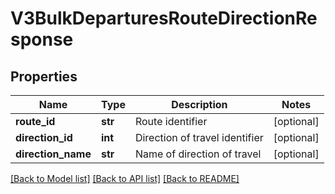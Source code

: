 # V3BulkDeparturesRouteDirectionResponse

## Properties
Name | Type | Description | Notes
------------ | ------------- | ------------- | -------------
**route_id** | **str** | Route identifier | [optional] 
**direction_id** | **int** | Direction of travel identifier | [optional] 
**direction_name** | **str** | Name of direction of travel | [optional] 

[[Back to Model list]](../README.md#documentation-for-models) [[Back to API list]](../README.md#documentation-for-api-endpoints) [[Back to README]](../README.md)


